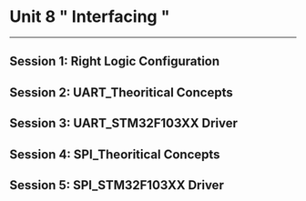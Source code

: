 # Unit 8 " Interfacing "
--------------------------
Session 1: Right Logic Configuration
--------------------------
Session 2:    UART_Theoritical Concepts
--------------------------
Session 3:    UART_STM32F103XX Driver 
--------------------------
Session 4:    SPI_Theoritical Concepts
--------------------------
Session 5:    SPI_STM32F103XX  Driver
--------------------------

